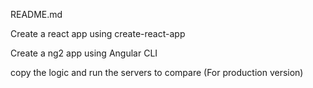 README.md

Create a react app using create-react-app

Create a ng2 app using Angular CLI

copy the logic and run the servers to compare (For production version)
